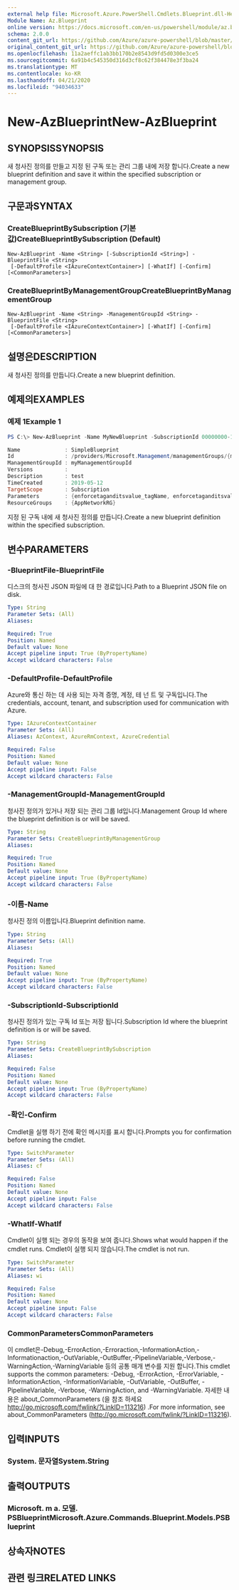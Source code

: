 ```yaml
---
external help file: Microsoft.Azure.PowerShell.Cmdlets.Blueprint.dll-Help.xml
Module Name: Az.Blueprint
online version: https://docs.microsoft.com/en-us/powershell/module/az.blueprint/new-azblueprint
schema: 2.0.0
content_git_url: https://github.com/Azure/azure-powershell/blob/master/src/Blueprint/Blueprint/help/New-AzBlueprint.md
original_content_git_url: https://github.com/Azure/azure-powershell/blob/master/src/Blueprint/Blueprint/help/New-AzBlueprint.md
ms.openlocfilehash: 11a2aeffc1ab3bb170b2e8543d9fd5d0300e3ce5
ms.sourcegitcommit: 6a91b4c545350d316d3cf8c62f384478e3f3ba24
ms.translationtype: MT
ms.contentlocale: ko-KR
ms.lasthandoff: 04/21/2020
ms.locfileid: "94034633"
---
```

# <span data-ttu-id="f824c-101">New-AzBlueprint</span><span class="sxs-lookup"><span data-stu-id="f824c-101">New-AzBlueprint</span></span>

## <span data-ttu-id="f824c-102">SYNOPSIS</span><span class="sxs-lookup"><span data-stu-id="f824c-102">SYNOPSIS</span></span>
<span data-ttu-id="f824c-103">새 청사진 정의를 만들고 지정 된 구독 또는 관리 그룹 내에 저장 합니다.</span><span class="sxs-lookup"><span data-stu-id="f824c-103">Create a new blueprint definition and save it within the specified subscription or management group.</span></span>

## <span data-ttu-id="f824c-104">구문과</span><span class="sxs-lookup"><span data-stu-id="f824c-104">SYNTAX</span></span>

### <span data-ttu-id="f824c-105">CreateBlueprintBySubscription (기본값)</span><span class="sxs-lookup"><span data-stu-id="f824c-105">CreateBlueprintBySubscription (Default)</span></span>
```
New-AzBlueprint -Name <String> [-SubscriptionId <String>] -BlueprintFile <String>
 [-DefaultProfile <IAzureContextContainer>] [-WhatIf] [-Confirm] [<CommonParameters>]
```

### <span data-ttu-id="f824c-106">CreateBlueprintByManagementGroup</span><span class="sxs-lookup"><span data-stu-id="f824c-106">CreateBlueprintByManagementGroup</span></span>
```
New-AzBlueprint -Name <String> -ManagementGroupId <String> -BlueprintFile <String>
 [-DefaultProfile <IAzureContextContainer>] [-WhatIf] [-Confirm] [<CommonParameters>]
```

## <span data-ttu-id="f824c-107">설명은</span><span class="sxs-lookup"><span data-stu-id="f824c-107">DESCRIPTION</span></span>
<span data-ttu-id="f824c-108">새 청사진 정의를 만듭니다.</span><span class="sxs-lookup"><span data-stu-id="f824c-108">Create a new blueprint definition.</span></span> 

## <span data-ttu-id="f824c-109">예제의</span><span class="sxs-lookup"><span data-stu-id="f824c-109">EXAMPLES</span></span>

### <span data-ttu-id="f824c-110">예제 1</span><span class="sxs-lookup"><span data-stu-id="f824c-110">Example 1</span></span>
```powershell
PS C:\> New-AzBlueprint -Name MyNewBlueprint -SubscriptionId 00000000-1111-0000-1111-000000000000 -BlueprintFile C:\Blueprint.json

Name              : SimpleBlueprint
Id                : /providers/Microsoft.Management/managementGroups/{mgId}/providers/Microsoft.Blueprint/blueprints/SimpleBlueprint
ManagementGroupId : myManagementGroupId
Versions          : 
Description       : test
TimeCreated       : 2019-05-12
TargetScope       : Subscription
Parameters        : {enforcetaganditsvalue_tagName, enforcetaganditsvalue_tagValue}
ResourceGroups    : {AppNetworkRG}
```

<span data-ttu-id="f824c-111">지정 된 구독 내에 새 청사진 정의를 만듭니다.</span><span class="sxs-lookup"><span data-stu-id="f824c-111">Create a new blueprint definition within the specified subscription.</span></span>

## <span data-ttu-id="f824c-112">변수</span><span class="sxs-lookup"><span data-stu-id="f824c-112">PARAMETERS</span></span>

### <span data-ttu-id="f824c-113">-BlueprintFile</span><span class="sxs-lookup"><span data-stu-id="f824c-113">-BlueprintFile</span></span>
<span data-ttu-id="f824c-114">디스크의 청사진 JSON 파일에 대 한 경로입니다.</span><span class="sxs-lookup"><span data-stu-id="f824c-114">Path to a Blueprint JSON file on disk.</span></span>

```yaml
Type: String
Parameter Sets: (All)
Aliases:

Required: True
Position: Named
Default value: None
Accept pipeline input: True (ByPropertyName)
Accept wildcard characters: False
```

### <span data-ttu-id="f824c-115">-DefaultProfile</span><span class="sxs-lookup"><span data-stu-id="f824c-115">-DefaultProfile</span></span>
<span data-ttu-id="f824c-116">Azure와 통신 하는 데 사용 되는 자격 증명, 계정, 테 넌 트 및 구독입니다.</span><span class="sxs-lookup"><span data-stu-id="f824c-116">The credentials, account, tenant, and subscription used for communication with Azure.</span></span>

```yaml
Type: IAzureContextContainer
Parameter Sets: (All)
Aliases: AzContext, AzureRmContext, AzureCredential

Required: False
Position: Named
Default value: None
Accept pipeline input: False
Accept wildcard characters: False
```

### <span data-ttu-id="f824c-117">-ManagementGroupId</span><span class="sxs-lookup"><span data-stu-id="f824c-117">-ManagementGroupId</span></span>
<span data-ttu-id="f824c-118">청사진 정의가 있거나 저장 되는 관리 그룹 Id입니다.</span><span class="sxs-lookup"><span data-stu-id="f824c-118">Management Group Id where the blueprint definition is or will be saved.</span></span>

```yaml
Type: String
Parameter Sets: CreateBlueprintByManagementGroup
Aliases:

Required: True
Position: Named
Default value: None
Accept pipeline input: True (ByPropertyName)
Accept wildcard characters: False
```

### <span data-ttu-id="f824c-119">-이름</span><span class="sxs-lookup"><span data-stu-id="f824c-119">-Name</span></span>
<span data-ttu-id="f824c-120">청사진 정의 이름입니다.</span><span class="sxs-lookup"><span data-stu-id="f824c-120">Blueprint definition name.</span></span>

```yaml
Type: String
Parameter Sets: (All)
Aliases:

Required: True
Position: Named
Default value: None
Accept pipeline input: True (ByPropertyName)
Accept wildcard characters: False
```

### <span data-ttu-id="f824c-121">-SubscriptionId</span><span class="sxs-lookup"><span data-stu-id="f824c-121">-SubscriptionId</span></span>
<span data-ttu-id="f824c-122">청사진 정의가 있는 구독 Id 또는 저장 됩니다.</span><span class="sxs-lookup"><span data-stu-id="f824c-122">Subscription Id where the blueprint definition is or will be saved.</span></span>

```yaml
Type: String
Parameter Sets: CreateBlueprintBySubscription
Aliases:

Required: False
Position: Named
Default value: None
Accept pipeline input: True (ByPropertyName)
Accept wildcard characters: False
```

### <span data-ttu-id="f824c-123">-확인</span><span class="sxs-lookup"><span data-stu-id="f824c-123">-Confirm</span></span>
<span data-ttu-id="f824c-124">Cmdlet을 실행 하기 전에 확인 메시지를 표시 합니다.</span><span class="sxs-lookup"><span data-stu-id="f824c-124">Prompts you for confirmation before running the cmdlet.</span></span>

```yaml
Type: SwitchParameter
Parameter Sets: (All)
Aliases: cf

Required: False
Position: Named
Default value: None
Accept pipeline input: False
Accept wildcard characters: False
```

### <span data-ttu-id="f824c-125">-WhatIf</span><span class="sxs-lookup"><span data-stu-id="f824c-125">-WhatIf</span></span>
<span data-ttu-id="f824c-126">Cmdlet이 실행 되는 경우의 동작을 보여 줍니다.</span><span class="sxs-lookup"><span data-stu-id="f824c-126">Shows what would happen if the cmdlet runs.</span></span>
<span data-ttu-id="f824c-127">Cmdlet이 실행 되지 않습니다.</span><span class="sxs-lookup"><span data-stu-id="f824c-127">The cmdlet is not run.</span></span>

```yaml
Type: SwitchParameter
Parameter Sets: (All)
Aliases: wi

Required: False
Position: Named
Default value: None
Accept pipeline input: False
Accept wildcard characters: False
```

### <span data-ttu-id="f824c-128">CommonParameters</span><span class="sxs-lookup"><span data-stu-id="f824c-128">CommonParameters</span></span>
<span data-ttu-id="f824c-129">이 cmdlet은-Debug,-ErrorAction,-Erroraction,-InformationAction,-Informationaction,-OutVariable,-OutBuffer,-PipelineVariable,-Verbose,-WarningAction,-WarningVariable 등의 공통 매개 변수를 지원 합니다.</span><span class="sxs-lookup"><span data-stu-id="f824c-129">This cmdlet supports the common parameters: -Debug, -ErrorAction, -ErrorVariable, -InformationAction, -InformationVariable, -OutVariable, -OutBuffer, -PipelineVariable, -Verbose, -WarningAction, and -WarningVariable.</span></span>
<span data-ttu-id="f824c-130">자세한 내용은 about_CommonParameters (을 참조 하세요 http://go.microsoft.com/fwlink/?LinkID=113216) .</span><span class="sxs-lookup"><span data-stu-id="f824c-130">For more information, see about_CommonParameters (http://go.microsoft.com/fwlink/?LinkID=113216).</span></span>

## <span data-ttu-id="f824c-131">입력</span><span class="sxs-lookup"><span data-stu-id="f824c-131">INPUTS</span></span>

### <span data-ttu-id="f824c-132">System. 문자열</span><span class="sxs-lookup"><span data-stu-id="f824c-132">System.String</span></span>

## <span data-ttu-id="f824c-133">출력</span><span class="sxs-lookup"><span data-stu-id="f824c-133">OUTPUTS</span></span>

### <span data-ttu-id="f824c-134">Microsoft. m a. 모델. PSBlueprint</span><span class="sxs-lookup"><span data-stu-id="f824c-134">Microsoft.Azure.Commands.Blueprint.Models.PSBlueprint</span></span>

## <span data-ttu-id="f824c-135">상속자</span><span class="sxs-lookup"><span data-stu-id="f824c-135">NOTES</span></span>

## <span data-ttu-id="f824c-136">관련 링크</span><span class="sxs-lookup"><span data-stu-id="f824c-136">RELATED LINKS</span></span>
